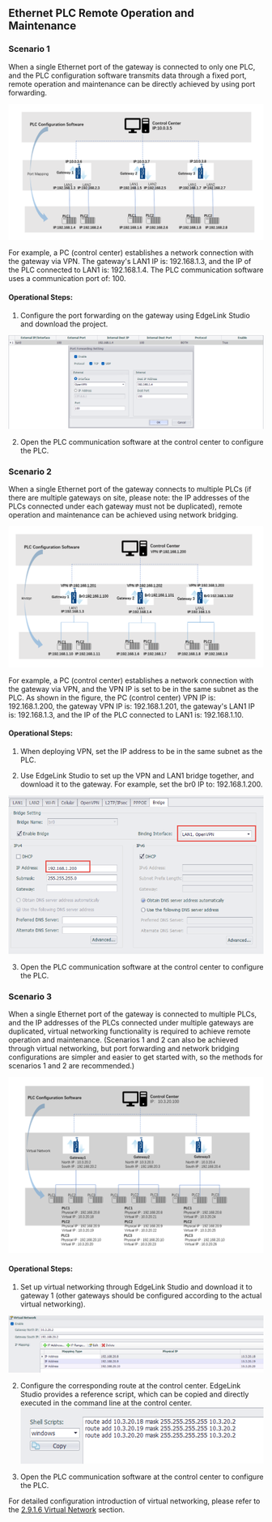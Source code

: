 ## Ethernet PLC Remote Operation and Maintenance

### Scenario 1

When a single Ethernet port of the gateway is connected to only one PLC, and the PLC configuration software transmits data through a fixed port, remote operation and maintenance can be directly achieved by using port forwarding.

![](./TCP001.png)


For example, a PC (control center) establishes a network connection with the gateway via VPN. The gateway's LAN1 IP is: 192.168.1.3, and the IP of the PLC connected to LAN1 is: 192.168.1.4. The PLC communication software uses a communication port of: 100.

#### Operational Steps:

1. Configure the port forwarding on the gateway using EdgeLink Studio and download the project.

![](./TCP002.png)

2. Open the PLC communication software at the control center to configure the PLC.

### Scenario 2

When a single Ethernet port of the gateway connects to multiple PLCs (if there are multiple gateways on site, please note: the IP addresses of the PLCs connected under each gateway must not be duplicated), remote operation and maintenance can be achieved using network bridging.

![](TCP003.png)

For example, a PC (control center) establishes a network connection with the gateway via VPN, and the VPN IP is set to be in the same subnet as the PLC. As shown in the figure, the PC (control center) VPN IP is: 192.168.1.200, the gateway VPN IP is: 192.168.1.201, the gateway's LAN1 IP is: 192.168.1.3, and the IP of the PLC connected to LAN1 is: 192.168.1.10.

#### Operational Steps:

1. When deploying VPN, set the IP address to be in the same subnet as the PLC.

2. Use EdgeLink Studio to set up the VPN and LAN1 bridge together, and download it to the gateway. For example, set the br0 IP to: 192.168.1.200.

![](TCP004.png)


3. Open the PLC communication software at the control center to configure the PLC.

### Scenario 3

When a single Ethernet port of the gateway is connected to multiple PLCs, and the IP addresses of the PLCs connected under multiple gateways are duplicated, virtual networking functionality is required to achieve remote operation and maintenance. (Scenarios 1 and 2 can also be achieved through virtual networking, but port forwarding and network bridging configurations are simpler and easier to get started with, so the methods for scenarios 1 and 2 are recommended.)

![](TCP005.png)


#### Operational Steps:

1. Set up virtual networking through EdgeLink Studio and download it to gateway 1 (other gateways should be configured according to the actual virtual networking).

![](TCP006.png)

2. Configure the corresponding route at the control center. EdgeLink Studio provides a reference script, which can be copied and directly executed in the command line at the control center.
![](TCP007.png)

3. Open the PLC communication software at the control center to configure the PLC.

For detailed configuration introduction of virtual networking, please refer to the [2.9.1.6 Virtual Network](../systemsetting/VirtualNetwork.html) section.
